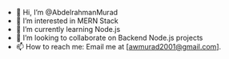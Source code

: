 - 👋 Hi, I’m @AbdelrahmanMurad
- 👀 I’m interested in MERN Stack
- 🌱 I’m currently learning Node.js
- 💞️ I’m looking to collaborate on Backend Node.js projects
- 📫 How to reach me: Email me at [awmurad2001@gmail.com].

<!---
AbdelrahmanMurad/AbdelrahmanMurad is a ✨ special ✨ repository because its `README.md` (this file) appears on your GitHub profile.
You can click the Preview link to take a look at your changes.
--->
